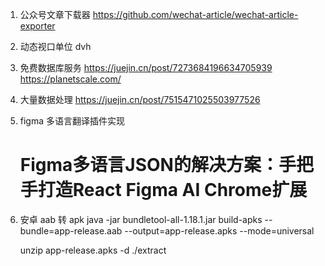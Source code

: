 1. 公众号文章下载器
   https://github.com/wechat-article/wechat-article-exporter
2. 动态视口单位 dvh
3. 免费数据库服务
   https://juejin.cn/post/7273684196634705939
   https://planetscale.com/
4. 大量数据处理
   https://juejin.cn/post/7515471025503977526
5. figma 多语言翻译插件实现
   # Figma多语言JSON的解决方案：手把手打造React Figma AI Chrome扩展[](https://juejin.cn/user/1170301184384622/posts)
6. 安卓 aab 转 apk
   java -jar bundletool-all-1.18.1.jar build-apks --bundle=app-release.aab --output=app-release.apks --mode=universal
   
   unzip app-release.apks -d ./extract